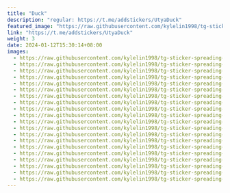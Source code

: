 ```yaml
---
title: "Duck"
description: "regular: https://t.me/addstickers/UtyaDuck"
featured_image: "https://raw.githubusercontent.com/kylelin1998/tg-sticker-spreading-worldwide-images/main/img/8887befb-5a45-4bba-af66-7c52b6aeffd6.jpg"
link: "https://t.me/addstickers/UtyaDuck"
weight: 3
date: 2024-01-12T15:30:14+08:00
images:
  - https://raw.githubusercontent.com/kylelin1998/tg-sticker-spreading-worldwide-images/main/img/8887befb-5a45-4bba-af66-7c52b6aeffd6.jpg
  - https://raw.githubusercontent.com/kylelin1998/tg-sticker-spreading-worldwide-images/main/img/854c7df8-c1cb-4c41-bd53-13144ddac74b.jpg
  - https://raw.githubusercontent.com/kylelin1998/tg-sticker-spreading-worldwide-images/main/img/70132ebf-b83c-43a6-8b89-d688eaaf9aca.jpg
  - https://raw.githubusercontent.com/kylelin1998/tg-sticker-spreading-worldwide-images/main/img/870ea6e5-e9ee-4f56-9069-c055d7ceedd0.jpg
  - https://raw.githubusercontent.com/kylelin1998/tg-sticker-spreading-worldwide-images/main/img/6c29500a-3174-4b2f-b6a6-d77294554ee7.jpg
  - https://raw.githubusercontent.com/kylelin1998/tg-sticker-spreading-worldwide-images/main/img/74fbf062-556e-4552-915d-2c744a8cb123.jpg
  - https://raw.githubusercontent.com/kylelin1998/tg-sticker-spreading-worldwide-images/main/img/5e150e1f-1c90-4c58-aba4-fc56b011cc61.jpg
  - https://raw.githubusercontent.com/kylelin1998/tg-sticker-spreading-worldwide-images/main/img/9e380c5b-98fa-4134-aef9-c382514756b7.jpg
  - https://raw.githubusercontent.com/kylelin1998/tg-sticker-spreading-worldwide-images/main/img/f946fec5-a737-493a-86e5-8b2556b98299.jpg
  - https://raw.githubusercontent.com/kylelin1998/tg-sticker-spreading-worldwide-images/main/img/eb510e7e-85be-4dd1-a4a7-61933933f06d.jpg
  - https://raw.githubusercontent.com/kylelin1998/tg-sticker-spreading-worldwide-images/main/img/714c4d1f-05b9-45fc-b504-e292bcf05130.jpg
  - https://raw.githubusercontent.com/kylelin1998/tg-sticker-spreading-worldwide-images/main/img/252480d8-4e98-49f1-a62d-c7c86969805a.jpg
  - https://raw.githubusercontent.com/kylelin1998/tg-sticker-spreading-worldwide-images/main/img/a31aec31-0161-4a31-9720-8c671a253f12.jpg
  - https://raw.githubusercontent.com/kylelin1998/tg-sticker-spreading-worldwide-images/main/img/d1264c26-97ac-4db5-881a-03471b6a7ea6.jpg
  - https://raw.githubusercontent.com/kylelin1998/tg-sticker-spreading-worldwide-images/main/img/edf2defc-8a9b-411b-852d-ff87fce08957.jpg
  - https://raw.githubusercontent.com/kylelin1998/tg-sticker-spreading-worldwide-images/main/img/28a3d313-f1b4-4a37-897a-b29090511b16.jpg
  - https://raw.githubusercontent.com/kylelin1998/tg-sticker-spreading-worldwide-images/main/img/207949be-fbaa-4d9b-8ab3-b355a26583c9.jpg
  - https://raw.githubusercontent.com/kylelin1998/tg-sticker-spreading-worldwide-images/main/img/64378095-e053-4c87-b455-ed71de3085c2.jpg
  - https://raw.githubusercontent.com/kylelin1998/tg-sticker-spreading-worldwide-images/main/img/dcb79c9c-3fd4-4e76-b313-9ea577101cca.jpg
  - https://raw.githubusercontent.com/kylelin1998/tg-sticker-spreading-worldwide-images/main/img/99a9931f-9416-4fbb-86bb-a3a6bad54c5f.jpg
---
```

